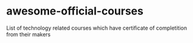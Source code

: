 # awesome-official-courses
List of technology related courses which have certificate of completition from their makers
